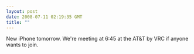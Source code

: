 ```yaml
---
layout: post
date: 2008-07-11 02:19:35 GMT
title: ""
---
```

New iPhone tomorrow. We're meeting at 6:45 at the AT&amp;T by VRC if anyone wants to join.